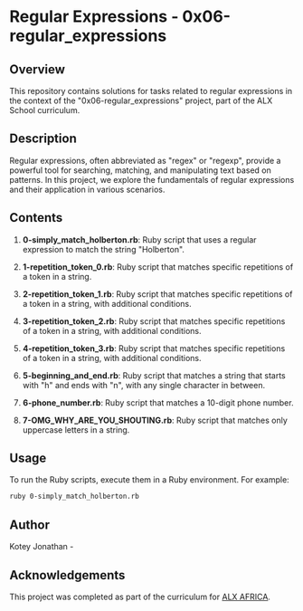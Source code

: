 # Regular Expressions - 0x06-regular_expressions

## Overview

This repository contains solutions for tasks related to regular expressions in the context of the "0x06-regular_expressions" project, part of the ALX School curriculum.

## Description

Regular expressions, often abbreviated as "regex" or "regexp", provide a powerful tool for searching, matching, and manipulating text based on patterns. In this project, we explore the fundamentals of regular expressions and their application in various scenarios.

## Contents

1. **0-simply_match_holberton.rb**: Ruby script that uses a regular expression to match the string "Holberton".

2. **1-repetition_token_0.rb**: Ruby script that matches specific repetitions of a token in a string.

3. **2-repetition_token_1.rb**: Ruby script that matches specific repetitions of a token in a string, with additional conditions.

4. **3-repetition_token_2.rb**: Ruby script that matches specific repetitions of a token in a string, with additional conditions.

5. **4-repetition_token_3.rb**: Ruby script that matches specific repetitions of a token in a string, with additional conditions.

6. **5-beginning_and_end.rb**: Ruby script that matches a string that starts with "h" and ends with "n", with any single character in between.

7. **6-phone_number.rb**: Ruby script that matches a 10-digit phone number.

8. **7-OMG_WHY_ARE_YOU_SHOUTING.rb**: Ruby script that matches only uppercase letters in a string.

## Usage

To run the Ruby scripts, execute them in a Ruby environment. For example:

```bash
ruby 0-simply_match_holberton.rb
```

## Author

Kotey Jonathan - 

## Acknowledgements

This project was completed as part of the curriculum for [ALX AFRICA](https://www.alxafrica.com/).